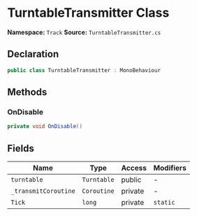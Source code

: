 # TurntableTransmitter Class

**Namespace:** `Track`
**Source:** `TurntableTransmitter.cs`

## Declaration

```csharp
public class TurntableTransmitter : MonoBehaviour
```

## Methods

### OnDisable

```csharp
private void OnDisable()
```

## Fields

| Name | Type | Access | Modifiers |
|------|------|--------|-----------|
| `turntable` | `Turntable` | public | - |
| `_transmitCoroutine` | `Coroutine` | private | - |
| `Tick` | `long` | private | `static` |

